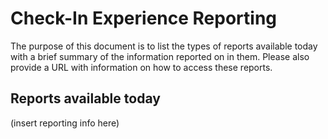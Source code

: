 # Check-In Experience Reporting
The purpose of this document is to list the types of reports available today with a brief summary of the information reported on in them. 
Please also provide a URL with information on how to access these reports. 

## Reports available today

(insert reporting info here)
